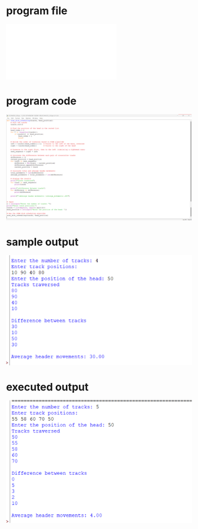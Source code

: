 # program file
![program_file](SCAN(DS)_528.py)

# program code
![program_code](SCAN(DS)_code_528.png)

# sample output
![sample_output](SCAN(DS)_IO_528.png)

# executed output
![executed_output](SCAN(DS)_EO_528.png)
